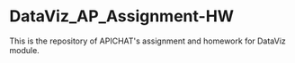 # DataViz_AP_Assignment-HW
This is the repository of APICHAT's assignment and homework for DataViz module.
